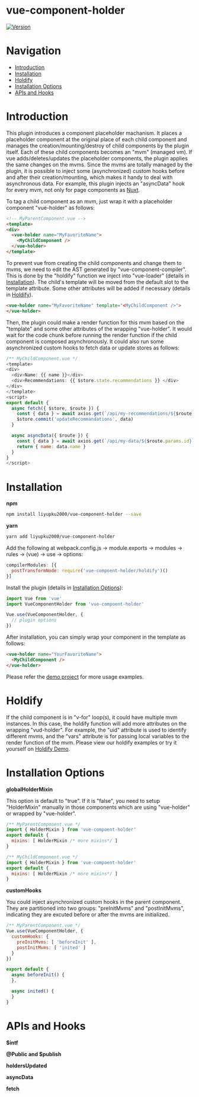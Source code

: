 # vue-component-holder

[![Version](https://img.shields.io/npm/v/vue-component-holder.svg)](https://www.npmjs.com/package/vue-component-holder)

# Navigation

- [Introduction](#Introduction)
- [Installation](#Installation)
- [Holdify](#Holdify)
- [Installation Options](#Installation-Options)
- [APIs and Hooks](#APIs-and-Hooks)

# Introduction

This plugin introduces a component placeholder machanism. It places a placeholder component at the original place of each child component and manages the creation/mounting/destroy of child components by the plugin itself. Each of these child components becomes an "mvm" (managed vm). If vue adds/deletes/updates the placeholder components, the plugin applies the same changes on the mvms. Since the mvms are totally managed by the plugin, it is possible to inject some (asynchronized) custom hooks before and after their creation/mounting, which makes it handy to deal with asynchronous data. For example, this plugin injects an "asyncData" hook for every mvm, not only for page components as [Nuxt](https://nuxtjs.org/api/).

To tag a child component as an mvm, just wrap it with a placeholder component "vue-holder" as follows:

```html
<!-- MyParentComponent.vue -->
<template>
<div>
  <vue-holder name="MyFavoriteName">
    <MyChildComponent />
  </vue-holder>
</template>
```

To prevent vue from creating the child components and change them to mvms, we need to edit the AST generated by "vue-component-compiler". This is done by the "holdify" function we inject into "vue-loader" (details in [Installation](#Installation)). The child's template will be moved from the default slot to the template attribute. Some other attributes will be added if necessary (details in [Holdify](#Holdify)).

```html
<vue-holder name="MyFavoriteName" template="<MyChildComponent />">
</vue-holder>
```

Then, the plugin could make a render function for this mvm based on the "template" and some other attributes of the wrapping "vue-holder". It would wait for the code chunk before running the render function if the child component is composed asynchronously. It could also run some asynchronized custom hooks to fetch data or update stores as follows:

```js
/** MyChildComponent.vue */
<template>
<div>
  <div>Name: {{ name }}</div>
  <div>Recommendations: {{ $store.state.recommendations }} </div>
</div>
</template>
<script>
export default {
  async fetch({ $store, $route }) {
    const { data } = await axios.get(`/api/my-recommendations/${$route.params.id}`)
    $store.commit('updateRecommandations', data)
  }

  async asyncData({ $route }) {
    const { data } = await axios.get(`/api/my-data/${$route.params.id}`)
    return { name: data.name }
  }
}
</script>
```

# Installation

**npm**

```bash
npm install liyupku2000/vue-component-holder --save
```

**yarn**

```bash
yarn add liyupku2000/vue-component-holder
```

Add the following at webpack.config.js -> module.exports -> modules -> rules -> (vue) -> use -> options:

```js
compilerModules: [{
  postTransformNode: require('vue-compoent-holder/holdify')()
}]
```

Install the plugin (details in [Installation Options](#Installation-Options)):

```js
import Vue from 'vue'
import VueComponentHolder from 'vue-compoent-holder'

Vue.use(VueComponentHolder, {
  // plugin options
})
```

After installation, you can simply wrap your component in the template as follows:

```html
<vue-holder name="YourFavoriteName">
  <MyChildComponent />
</vue-holder>
```

Please refer the [demo project](https://github.com/liyupku2000/vue-component-holder) for more usage examples.

# Holdify

If the child component is in "v-for" loop(s), it could have multiple mvm instances. In this case, the holdify function will add more attributes on the wrapping "vud-holder". For example, the "uid" attribute is used to identify different mvms, and the "vars" attribute is for passing local variables to the render function of the mvm. Please view our holdify examples or try it yourself on [Holdify Demo](https://github.com/liyupku2000/holdify-demo).

# Installation Options

**globalHolderMixin**

This option is default to "true". If it is "false", you need to setup "HolderMixin" manually in those components which are using "vue-holder" or wrapped by "vue-holder".

```js
/** MyParentComponent.vue */
import { HolderMixin } from 'vue-compoent-holder'
export default {
  mixins: [ HolderMixin /* more mixins*/ ]
}
```

```js
/** MyChildComponent.vue */
import { HolderMixin } from 'vue-compoent-holder'
export default {
  mixins: [ HolderMixin /* more mixins*/ ]
}
```

**customHooks**

You could inject asynchronized custom hooks in the parent component. They are partitioned into two groups: "preInitMvms" and "postInitMvms", indicating they are excuted before or after the mvms are initialized.

```js
/** MyParentComponent.vue */
Vue.use(VueComponentHolder, {
  customHooks: {
    preInitMvms: [ 'beforeInit' ],
    postInitMvms: [ 'inited' ]
  }
})

export default {
  async beforeInit() {
  },

  async inited() {
  }
}
```

# APIs and Hooks

**$intf**

**@Public and $publish**

**holdersUpdated**

**asyncData**

**fetch**